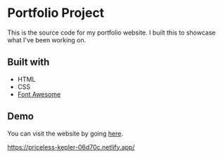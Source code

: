 # Portfolio Project

This is the source code for my portfolio website. I built this to showcase what I've been working on.

## Built with

* HTML
* CSS
* [Font Awesome](https://fontawesome.com/)

## Demo

You can visit the website by going [here](https://jakemurph123.github.io/).

https://priceless-kepler-06d70c.netlify.app/